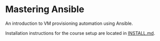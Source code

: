 # Mastering Ansible

An introduction to VM provisioning automation using Ansible.

Installation instructions for the course setup are located in [INSTALL.md](INSTALL.md).